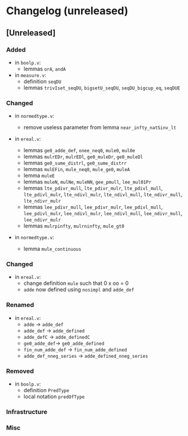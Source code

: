 # Changelog (unreleased)

## [Unreleased]

### Added

- in `boolp.v`:
  + lemmas `orA`, `andA`
- in `measure.v`:
  + definition `seqDU`
  + lemmas `trivIset_seqDU`, `bigsetU_seqDU`, `seqDU_bigcup_eq`, `seqDUE`

### Changed

- in `normedtype.v`:
  + remove useless parameter from lemma `near_infty_natSinv_lt`

- in `ereal.v`:
  + lemmas `ge0_adde_def`, `onee_neq0`, `mule0`, `mul0e`
  + lemmas `mulrEDr`, `mulrEDl`, `ge0_muleDr`, `ge0_muleDl`
  + lemmas `ge0_sume_distrl`, `ge0_sume_distrr`
  + lemmas `mulEFin`, `mule_neq0`, `mule_ge0`, `muleA`
  + lemma `muleE`
  + lemmas `muleN`, `mulNe`, `muleNN`, `gee_pmull`, `lee_mul01Pr`
  + lemmas `lte_pdivr_mull`, `lte_pdivr_mulr`, `lte_pdivl_mull`, `lte_pdivl_mulr`,
    `lte_ndivl_mulr`, `lte_ndivl_mull`, `lte_ndivr_mull`, `lte_ndivr_mulr`
  + lemmas `lee_pdivr_mull`, `lee_pdivr_mulr`, `lee_pdivl_mull`, `lee_pdivl_mulr`,
    `lee_ndivl_mulr`, `lee_ndivl_mull`, `lee_ndivr_mull`, `lee_ndivr_mulr`
  + lemmas `mulrpinfty`, `mulrninfty`, `mule_gt0`
- in `normedtype.v`:
  + lemma `mule_continuous`

### Changed

- in `ereal.v`:
  + change definition `mule` such that 0 x oo = 0
  + `adde` now defined using `nosimpl` and `adde_def`

### Renamed

- in `ereal.v`:
  + `adde` -> `adde_def`
  + `adde_def` -> `adde_defined`
  + `adde_defC` -> `adde_definedC`
  + `ge0_adde_def`-> `ge0_adde_defined`
  + `fin_num_adde_def` -> `fin_num_adde_defined`
  + `adde_def_nneg_series` -> `adde_defined_nneg_series`

### Removed

- in `boolp.v`:
  + definition `PredType`
  + local notation `predOfType`

### Infrastructure

### Misc
